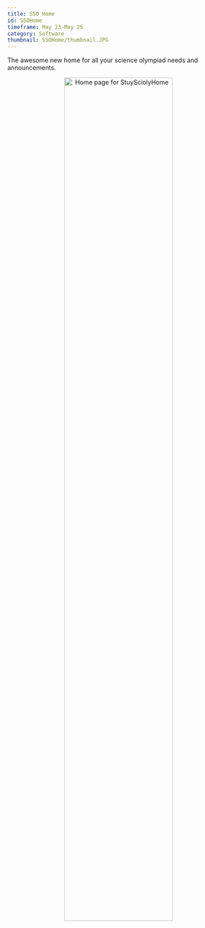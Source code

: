 ```yaml
---
title: SSO Home
id: SSOHome
timeframe: May 23-May 25
category: Software
thumbnail: SSOHome/thumbnail.JPG
---
```


The awesome new home for all your science olympiad needs and announcements.


<center>
	<img src="{{site.url}}/res/img/ventures/SSOHome/main.JPG" alt="Home page for StuySciolyHome" width="70%">
</center>

<!--
![Here's the main screenshot]({{site.url}}/res/img/ventures/SSOHome/main.JPG)
-->

